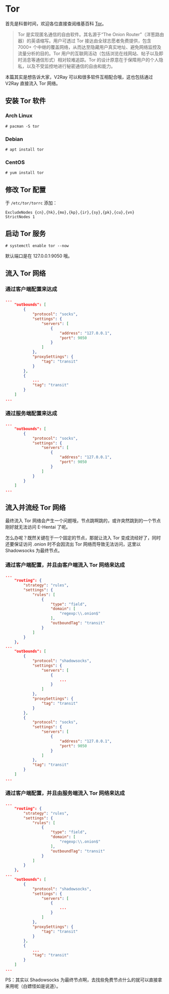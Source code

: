 # Tor

首先是科普时间，欢迎各位直接查阅维基百科 [Tor](https://zh.wikipedia.org/wiki/Tor)。

> Tor 是实现匿名通信的自由软件。其名源于“The Onion Router”（洋葱路由器）的英语缩写。用户可透过 Tor 接达由全球志愿者免费提供，包含7000+ 个中继的覆盖网络，从而达至隐藏用户真实地址、避免网络监控及流量分析的目的。Tor 用户的互联网活动（包括浏览在线网站、帖子以及即时消息等通信形式）相对较难追踪。Tor 的设计原意在于保障用户的个人隐私，以及不受监控地进行秘密通信的自由和能力。 

本篇其实是想告诉大家，V2Ray 可以和很多软件互相配合哦，这也包括通过 V2Ray 直接流入 Tor 网络。

## 安装 Tor 软件

### Arch Linux

```
# pacman -S tor
```

### Debian

```
# apt install tor
```

### CentOS

```
# yum install tor
```

## 修改 Tor 配置

于 `/etc/tor/torrc` 添加：
```
ExcludeNodes {cn},{hk},{mo},{kp},{ir},{sy},{pk},{cu},{vn}
StrictNodes 1
```

## 启动 Tor 服务

```
# systemctl enable tor --now
```

默认端口是在 127.0.0.1:9050 哦。

## 流入 Tor 网络

### 通过客户端配置来达成

```json
...
    "outbounds": [
        {
            "protocol": "socks",
            "settings": {
                "servers": [
                    {
                        "address": "127.0.0.1",
                        "port": 9050
                    }
                ]
            },
            "proxySettings": {
                "tag": "transit"
            }
        },
        {
            ...
            "tag": "transit"
        }
    ]
...
```

### 通过服务端配置来达成

```json
...
    "outbounds": [
        {
            "protocol": "socks",
            "settings": {
                "servers": [
                    {
                        "address": "127.0.0.1",
                        "port": 9050
                    }
                ]
            }
        }
    ]
...
```

## 流入并流经 Tor 网络

最终流入 Tor 网络会产生一个问题哦，节点跳啊跳的，或许突然跳到的一个节点刚好就无法访问 E-Hentai 了呢。

怎么办呢？既然关键在于一个固定的节点，那就让流入 Tor 变成流经好了，同时还要保证访问 .onion 时不会因流出 Tor 网络而导致无法访问，这里以 Shadowsocks 为最终节点。

### 通过客户端配置，并且由客户端流入 Tor 网络来达成

```json
...
    "routing": {
        "strategy": "rules",
        "settings": {
            "rules": [
                {
                    "type": "field",
                    "domain": [
                        "regexp:\\.onion$"
                    ],
                    "outboundTag": "transit"
                }
            ]
        }
    },
...
    "outbounds": [
        {
            "protocol": "shadowsocks",
            "settings": {
                "servers": [
                    {
                        ...
                    }
                ]
            },
            "proxySettings": {
                "tag": "transit"
            }
        },
        {
            "protocol": "socks",
            "settings": {
                "servers": [
                    {
                        "address": "127.0.0.1",
                        "port": 9050
                    }
                ]
            },
            "tag": "transit"
        }
    ]
...
```

### 通过客户端配置，并且由服务端流入 Tor 网络来达成

```json
...
    "routing": {
        "strategy": "rules",
        "settings": {
            "rules": [
                {
                    "type": "field",
                    "domain": [
                        "regexp:\\.onion$"
                    ],
                    "outboundTag": "transit"
                }
            ]
        }
    },
...
    "outbounds": [
        {
            "protocol": "shadowsocks",
            "settings": {
                "servers": [
                    {
                        ...
                    }
                ]
            },
            "proxySettings": {
                "tag": "transit"
            }
        },
        {
            ...
            "tag": "transit"
        }
    ]
...
```

PS：其实以 Shadowsocks 为最终节点啊，去找些免费节点什么的就可以直接拿来用呢（白嫖怪如是说道）。
